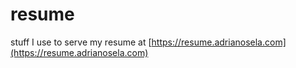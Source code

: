 # resume

stuff I use to serve my resume at [https://resume.adrianosela.com](https://resume.adrianosela.com)
